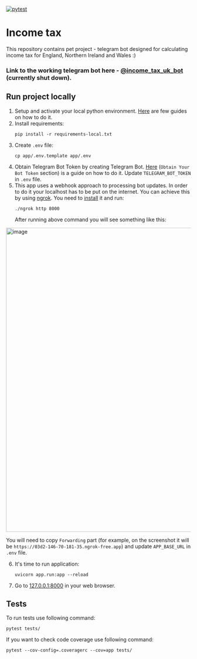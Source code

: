 [![pytest](https://github.com/Zirochkaa/income-tax/actions/workflows/run_tests.yml/badge.svg?branch=master)](https://github.com/Zirochkaa/income-tax/actions/workflows/run_tests.yml)

# Income tax

This repository contains pet project - telegram bot designed for calculating income tax for England, Northern Ireland and Wales :)

### Link to the working telegram bot here - [@income_tax_uk_bot](https://t.me/income_tax_uk_bot) (currently shut down).

## Run project locally

1. Setup and activate your local python environment. [Here](https://www.digitalocean.com/community/tutorial_series/how-to-install-and-set-up-a-local-programming-environment-for-python-3) are few guides on how to do it.
2. Install requirements:
   ```shell 
   pip install -r requirements-local.txt
   ```
3. Create `.env` file:
   ```shell 
   cp app/.env.template app/.env
   ```
4. Obtain Telegram Bot Token by creating Telegram Bot. 
[Here](https://core.telegram.org/bots/tutorial#obtain-your-bot-token) (`Obtain Your Bot Token` section) is a guide on how to do it. 
Update `TELEGRAM_BOT_TOKEN` in `.env` file.
5. This app uses a webhook approach to processing bot updates. 
In order to do it your localhost has to be put on the internet.
You can achieve this by using [ngrok](https://ngrok.com). You need to [install](https://ngrok.com/download) it and run:
   ```shell 
   ./ngrok http 8000
   ```
   After running above command you will see something like this: 
<img width="829" alt="image" src="https://github.com/airbytehq/airbyte/assets/19872253/b1afc285-4fff-4f7f-b6fd-f03a67655b4c">

   You will need to copy `Forwarding` part (for example, on the screenshot it will be `https://03d2-146-70-181-35.ngrok-free.app`) and update `APP_BASE_URL` in `.env` file.

6. It's time to run application:
   ```shell 
   uvicorn app.run:app --reload
   ```
7. Go to [127.0.0.1:8000](http://127.0.0.1:8000) in your web browser.

## Tests

To run tests use following command:
   ```shell 
   pytest tests/
   ```

If you want to check code coverage use following command:
   ```shell 
   pytest --cov-config=.coveragerc --cov=app tests/
   ```
